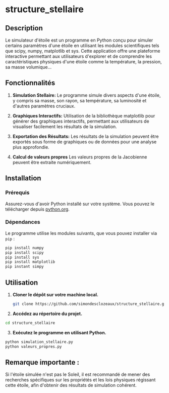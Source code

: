 # structure_stellaire


## Description
Le simulateur d'étoile est un programme en Python conçu pour simuler certains paramètres d'une étoile en utilisant les modules scientifiques tels que scipy, numpy, matplotlib et sys. Cette application offre une plateforme interactive permettant aux utilisateurs d'explorer et de comprendre les caractéristiques physiques d'une étoile comme la température, la pression, sa masse volumique...

## Fonctionnalités

1. **Simulation Stellaire:** Le programme simule divers aspects d'une étoile, y compris sa masse, son rayon, sa température, sa luminosité et d'autres paramètres cruciaux.

2. **Graphiques Interactifs:** Utilisation de la bibliothèque matplotlib pour générer des graphiques interactifs, permettant aux utilisateurs de visualiser facilement les résultats de la simulation.

3. **Exportation des Résultats:** Les résultats de la simulation peuvent être exportés sous forme de graphiques ou de données pour une analyse plus approfondie.
4. **Calcul de valeurs propres** Les valeurs propres de la Jacobienne peuvent être extraite numériquement.

## Installation

### Prérequis
Assurez-vous d'avoir Python installé sur votre système. Vous pouvez le télécharger depuis [python.org](https://www.python.org/downloads/).

### Dépendances
Le programme utilise les modules suivants, que vous pouvez installer via `pip` :
```bash
pip install numpy
pip install scipy
pip install sys
pip install matplotlib
pip instant simpy
```
## Utilisation
1. **Cloner le dépôt sur votre machine local.**
   ```bash
   git clone https://github.com/simondesclozeaux/structure_stellaire.git
   ```
2. **Accédez au répertoire du projet.**
```bash
cd structure_stellaire
```
3. **Exécutez le programme en utilisant Python.**
```bash
python simulation_stellaire.py
python valeurs_propres.py
```
## Remarque importante : 
Si l'étoile simulée n'est pas le Soleil, il est recommandé de mener des recherches spécifiques sur les propriétés et les lois physiques régissant cette étoile, afin d'obtenir des résultats de simulation cohérent.

